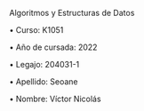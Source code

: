 Algoritmos y Estructuras de Datos

• Curso: K1051

• Año de cursada: 2022

• Legajo: 204031-1

• Apellido: Seoane

• Nombre: Víctor Nicolás
